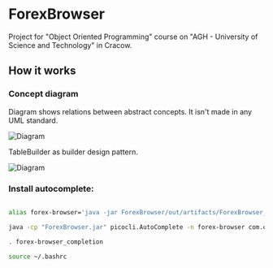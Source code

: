 # ForexBrowser

Project for "Object Oriented Programming" course on "AGH - University of Science and Technology" in Cracow.

## How it works




### Concept diagram

Diagram shows relations between abstract concepts. It isn't made in any UML standard. 

![Diagram](https://image.ibb.co/hWiFPw/NBP_API.jpg)



TableBuilder as builder design pattern. 

![Diagram](https://image.ibb.co/g5svrb/Forex_Browser_DFD.jpg)


### Install autocomplete:

```sh

alias forex-browser='java -jar ForexBrowser/out/artifacts/ForexBrowser_jar/ForexBrowser.jar'

java -cp "ForexBrowser.jar" picocli.AutoComplete -n forex-browser com.oop.browser.Main

. forex-browser_completion

source ~/.bashrc

```
